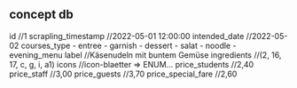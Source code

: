 concept db
--------------

id
    //1
scrapling_timestamp
    //2022-05-01 12:00:00
intended_date
    //2022-05-02
courses_type
    - entree
    - garnish
    - dessert
    - salat
    - noodle
    - evening_menu
label
    //Käsenudeln mit buntem Gemüse
ingredients
    //(2, 16, 17, c, g, i, a1)
icons
    //icon-blaetter
    => ENUM...
price_students
    //2,40
price_staff
    //3,00
price_guests
    //3,70
price_special_fare
    //2,60